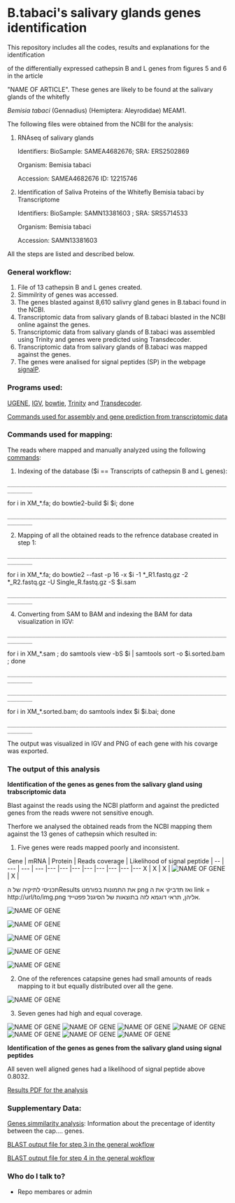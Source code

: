 # B.tabaci's salivary glands genes identification #


This repository includes all the codes, results  and explanations for the identification 

of the differentially expressed cathepsin B and L genes from figures 5 and 6 in the article

"NAME OF ARTICLE". These genes are likely to be found at the salivary glands of the whitefly

*Bemisia tabaci* (Gennadius) (Hemiptera: Aleyrodidae) MEAM1.



The following files were obtained from the NCBI for the analysis:

1. RNAseq of salivary glands

   Identifiers:	BioSample: SAMEA4682676; SRA: ERS2502869
   
   Organism:	Bemisia tabaci 
   
   Accession: SAMEA4682676	ID: 12215746

2. Identification of Saliva Proteins of the Whitefly Bemisia tabaci by Transcriptome

   Identifiers:	BioSample: SAMN13381603 ; SRA: SRS5714533
   
   Organism:	Bemisia tabaci
   
   Accession: SAMN13381603


All the steps are listed and described below.

### General workflow: ###

1. File of 13 cathepsin B and L genes created.
2. Simmilrity of genes was accessed.
3. The genes blasted against 8,610 salivry gland genes in B.tabaci found in the NCBI.
4. Transcriptomic data from salivary glands of B.tabaci blasted in the NCBI online against the genes.
5. Transcriptomic data from salivary glands of B.tabaci was assembled using Trinity and genes were predicted using Transdecoder.
6. Transcriptomic data from salivary glands of B.tabaci was mapped against the genes.
7. The genes were analised for signal peptides (SP) in the webpage [signalP](https://services.healthtech.dtu.dk/service.php?SignalP-5.0).


### Programs used: ###


[UGENE](LINK), [IGV](LINK), [bowtie](LINK), [Trinity](LINK) and [Transdecoder](link).

[Commands used for assembly and gene prediction from transcriptomic data](https://github.com/KseniaJuravel/B.tabaci_salivary_glands/blob/main/commands_file.sh)

### Commands used for mapping: ###

The reads where mapped and manually analyzed using the following [commands](https://github.com/KseniaJuravel/B.tabaci_salivary_glands/blob/main/commands_file.sh):

1. Indexing of the database ($i == Transcripts of cathepsin B and L genes):


`______________________________________________________________________________`



for i in XM_*.fa; do bowtie2-build $i $i; done

`______________________________________________________________________________`



2. Mapping of all the obtained reads to the refrence database created in step 1:


`______________________________________________________________________________`

for i in XM_*.fa; do bowtie2 --fast -p 16 -x $i  -1 *_R1.fastq.gz -2 *_R2.fastq.gz -U Single_R.fastq.gz -S $i.sam 

`______________________________________________________________________________`


4. Converting from SAM to BAM and indexing the BAM for data visualization in IGV: 


`______________________________________________________________________________`

for i in XM_*.sam ; do samtools view -bS $i | samtools sort -o $i.sorted.bam ; done

`______________________________________________________________________________`


`______________________________________________________________________________`

for i in XM_*.sorted.bam; do samtools index $i $i.bai; done

`______________________________________________________________________________`



The output was visualized in IGV and PNG of each gene with his covarge was exported.


 
### The output of this analysis ###


**Identification of the genes as genes from the salivary gland using trabscriptomic data**

Blast against the reads using the NCBI platform and against the predicted genes from the reads wwere not sensitive enough.

Therfore we analysed the obtained reads from the NCBI mapping them against the 13 genes of cathepsin which resulted in:

1. Five genes were reads mapped poorly and inconsistent.



Gene | mRNA | Protein | Reads coverage | Likelihood of signal peptide | 
-- | --- | --- | --- |--- |--- |--- |--- |--- |--- |--- |---
X | X | X | ![NAME OF GENE](http://url/to/img.png) | X | 



תכניסי לתיקיה של הResults את התמונות בפורמט png ואז תדביקי את ה link = http://url/to/img.png אליהן, תראי דוגמא לזה בתוצאות של הסיגנל פפטייד.

![NAME OF GENE](http://url/to/img.png)

![NAME OF GENE](http://url/to/img.png)

![NAME OF GENE](http://url/to/img.png)

![NAME OF GENE](http://url/to/img.png)

![NAME OF GENE](http://url/to/img.png)


2. One of the references catapsine genes had small amounts of reads mapping to it but equally distributed over all the gene.


![NAME OF GENE](http://url/to/img.png)


3. Seven genes had high and equal coverage. 


![NAME OF GENE](http://url/to/img.png)
![NAME OF GENE](http://url/to/img.png)
![NAME OF GENE](http://url/to/img.png)
![NAME OF GENE](http://url/to/img.png)
![NAME OF GENE](http://url/to/img.png)
![NAME OF GENE](http://url/to/img.png)
![NAME OF GENE](http://url/to/img.png)


**Identification of the genes as genes from the salivary gland using signal peptides**

All seven well aligned genes had a likelihood of signal peptide above 0.8032. 

[Results PDF for the analysis](https://github.com/KseniaJuravel/B.tabaci_salivary_glands/blob/main/Results/SignalP%20-%205.0%20-%20Services%20-%20DTU%20Health%20Tech.pdf)


### Supplementary Data: ###

[Genes simmilarity analysis](https://github.com/KseniaJuravel/B.tabaci_salivary_glands/blob/main/Multiple_alignment_distance_matrix_cathepsin_genes.html): Information about the precentage of identity between the cap.... genes.

[BLAST output file for step 3 in the general wokflow](LIMK)

[BLAST output file for step 4 in the general wokflow](LIMK)


### Who do I talk to? ###

* Repo membares or admin

